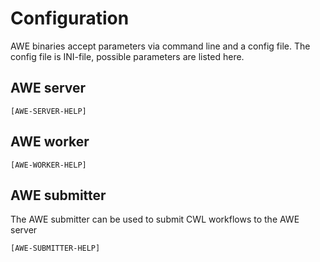 
# Configuration


AWE binaries accept parameters via command line and a config file. The config file is INI-file, possible parameters are listed here.


## AWE server
```
[AWE-SERVER-HELP]
```


## AWE worker
```
[AWE-WORKER-HELP]
```


## AWE submitter

The AWE submitter can be used to submit CWL workflows to the AWE server

```
[AWE-SUBMITTER-HELP]
```
